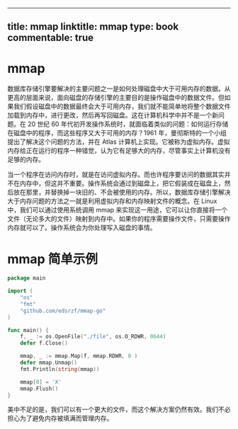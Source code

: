 
---
title: mmap
linktitle: mmap
type: book
commentable: true
---

# mmap

数据库存储引擎要解决的主要问题之一是如何处理磁盘中大于可用内存的数据。从更高的层面来说，面向磁盘的存储引擎的主要目的是操作磁盘中的数据文件。但如果我们假设磁盘中的数据最终会大于可用内存，我们就不能简单地将整个数据文件加载到内存中，进行更改，然后再写回磁盘。这在计算机科学中并不是一个新问题。在 20 世纪 60 年代初开发操作系统时，就面临着类似的问题：如何运行存储在磁盘中的程序，而这些程序又大于可用的内存？1961 年，曼彻斯特的一个小组提出了解决这个问题的方法，并在 Atlas 计算机上实现。它被称为虚拟内存。虚拟内存给正在运行的程序一种错觉，认为它有足够大的内存，尽管事实上计算机没有足够的内存。

当一个程序在访问内存时，就是在访问虚拟内存。而也许程序要访问的数据其实并不在内存中，但这并不重要。操作系统会通过到磁盘上，把它假装成在磁盘上，然后放在那里，并替换掉一块旧的、不会被使用的内存。所以，数据库存储引擎解决大于内存问题的方法之一就是利用虚拟内存和内存映射文件的概念。在 Linux 中，我们可以通过使用系统调用 mmap 来实现这一用途，它可以让你直接将一个文件（无论多大的文件）映射到内存中。如果你的程序需要操作文件，只需要操作内存就可以了。操作系统会为你处理写入磁盘的事情。

# mmap 简单示例

```go
package main

import (
	"os"
	"fmt"
	"github.com/edsrzf/mmap-go"
)

func main() {
	f, _ := os.OpenFile("./file", os.O_RDWR, 0644)
	defer f.Close()

	mmap, _ := mmap.Map(f, mmap.RDWR, 0 )
	defer mmap.Unmap()
	fmt.Println(string(mmap))

	mmap[0] = 'X'
	mmap.Flush()
}
```

美中不足的是，我们可以有一个更大的文件，而这个解决方案仍然有效。我们不必担心为了避免内存被填满而管理内存。

    